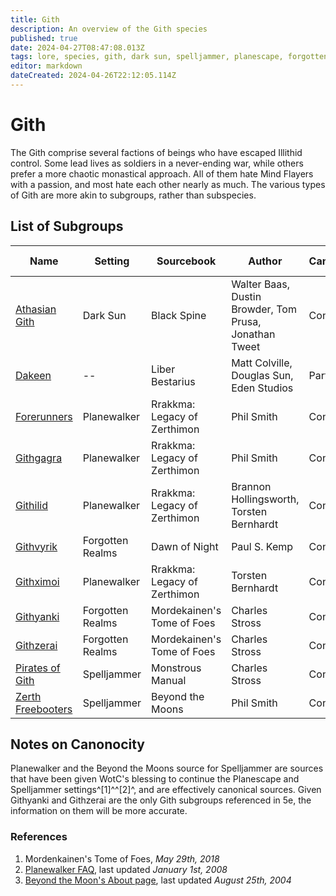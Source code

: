 ```yaml
---
title: Gith
description: An overview of the Gith species
published: true
date: 2024-04-27T08:47:08.013Z
tags: lore, species, gith, dark sun, spelljammer, planescape, forgotten realms
editor: markdown
dateCreated: 2024-04-26T22:12:05.114Z
---
```


# Gith
The Gith comprise several factions of beings who have escaped Illithid control. Some lead lives as soldiers in a never-ending war, while others prefer a more chaotic monastical approach. All of them hate Mind Flayers with a passion, and most hate each other nearly as much. The various types of Gith are more akin to subgroups, rather than subspecies.

## List of Subgroups

|Name|Setting|Sourcebook|Author|Canonocity|Latest Edition|
|----|-------|----------|------|----------|-------|
|[Athasian Gith](athasian-gith)|Dark Sun|Black Spine|Walter Baas, Dustin Browder, Tom Prusa, Jonathan Tweet|Confirmed|3e|
|[Dakeen](githdakeen)|--|Liber Bestarius|Matt Colville, Douglas Sun, Eden Studios|Partial|--|
|[Forerunners](forerunners)|Planewalker|Rrakkma: Legacy of Zerthimon|Phil Smith|Confirmed|3e|
|[Githgagra](githgagra)|Planewalker|Rrakkma: Legacy of Zerthimon|Phil Smith|Confirmed|3e|
|[Githilid](githilid)|Planewalker|Rrakkma: Legacy of Zerthimon|Brannon Hollingsworth, Torsten Bernhardt|Confirmed|3e|
|[Githvyrik](githvyrik)|Forgotten Realms|Dawn of Night|Paul S. Kemp|Confirmed|--|
|[Githximoi](githximoi)|Planewalker|Rrakkma: Legacy of Zerthimon|Torsten Bernhardt|Confirmed|3e|
|[Githyanki](githyanki)|Forgotten Realms|Mordekainen's Tome of Foes|Charles Stross|Confirmed|5e|
|[Githzerai](githzerai)|Forgotten Realms|Mordekainen's Tome of Foes|Charles Stross|Confirmed|5e|
|[Pirates of Gith](pirates-of-gith)|Spelljammer|Monstrous Manual|Charles Stross|Confirmed|2e AD&D|
|[Zerth Freebooters](zerth-freebooters)|Spelljammer|Beyond the Moons|Phil Smith|Confirmed|3e|

## Notes on Canonocity
Planewalker and the Beyond the Moons source for Spelljammer are sources that have been given WotC's blessing to continue the Planescape and Spelljammer settings^[1]^^[2]^, and are effectively canonical sources. Given Githyanki and Githzerai are the only Gith subgroups referenced in 5e, the information on them will be more accurate.

### References
1. Mordenkainen's Tome of Foes, *May 29th, 2018*
2. [Planewalker FAQ](https://planewalker.com/faq/080101/planewalker-general-faq_.html#2), last updated *January 1st, 2008*
3. [Beyond the Moon's About page](http://www.spelljammer.org/misc/about.html), last updated *August 25th, 2004*